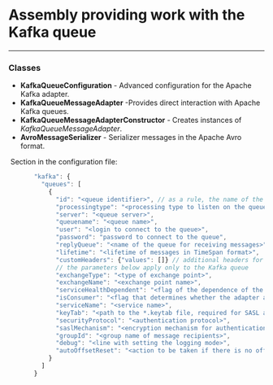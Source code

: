 # Assembly providing work with the Kafka queue
___
### Classes
* **KafkaQueueConfiguration** - Advanced configuration for the Apache Kafka adapter.
* **KafkaQueueMessageAdapter** -Provides direct interaction with Apache Kafka queues.
* **KafkaQueueMessageAdapterConstructor** - Creates instances of _KafkaQueueMessageAdapter_.
* **AvroMessageSerializer** - Serializer messages in the Apache Avro format.

 Section in the configuration file:

```javascript
       "kafka": {
         "queues": [
           {
             "id": "<queue identifier>", // as a rule, the name of the queue is indicated
             "processingtype": "<processing type to listen on the queue>", // one of the values ​​of MessageProcessingType
             "server": "<queue server>",
             "queuename": "<queue name>",
             "user": "<login to connect to the queue>",
             "password": "password to connect to the queue",
             "replyQueue": "<name of the queue for receiving messages>",
             "lifetime": "<lifetime of messages in TimeSpan format>",
             "customHeaders": {"values": []} // additional headers for working with queues
             // the parameters below apply only to the Kafka queue
             "exchangeType": "<type of exchange point>",
             "exchangeName": "<exchange point name>",
             "serviceHealthDependent": "<flag of the dependence of the subscription to the queue on the state of the service obtained as a result of the diagnostic call true | false>",
             "isConsumer": "<flag that determines whether the adapter accepts or sends true | false>",
             "serviceName": "<service name>",
             "keyTab": "<path to the *.keytab file, required for SASL authentication on unix-based servers>",
             "securityProtocol": "<authentication protocol>",
             "saslMechanism": "<encryption mechanism for authentication protocol>",
             "groupId": "<group name of message recipients>",
             "debug": "<line with setting the logging mode>",
             "autoOffsetReset": "<action to be taken if there is no offset in the store or it is out of range>"
           }
         ]
       }
```       
